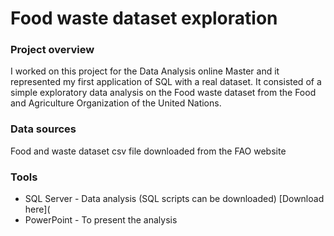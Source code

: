 # Food waste dataset exploration

### Project overview

I worked on this project for the Data Analysis online Master and it represented my first application of SQL with a real dataset.
It consisted of a simple exploratory data analysis on the Food waste dataset from the Food and Agriculture Organization of the United Nations.

### Data sources

Food and waste dataset csv file downloaded from the FAO website

### Tools

- SQL Server - Data analysis (SQL scripts can be downloaded) [Download here](
- PowerPoint - To present the analysis
